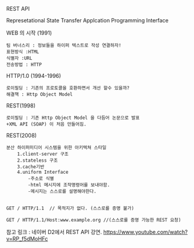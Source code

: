 REST API

  Represetational
  State
  Transfer
  Applcation
  Programming
  Interface


WEB 의 시작 (1991)

    팀 버너스리 : 정보들을 하이퍼 텍스트로 작성 연결하자!
    표현방식 :HTML
    식별자 :URL
    전송방법 : HTTP

HTTP/1.0 (1994-1996)

    로이필딩 : 기존의 프로토콜을 호환하면서 개선 할수 있을까?
    해결책 : Http Object Model
    
REST(1998)

    로이필딩 : 기존 Http Object Model 을 다듬어 논문으로 발표
    +XML API (SOAP) 이 처음 만들어짐.
    
REST(2008)
    
    분산 하이퍼미디어 시스템을 위한 아키텍쳐 스타일
        1.client-server 구조
        2.stateless 구조
        3.cache기반
        4.uniform Interface
            -주소로 식별
            -html 메시지에 조작명령어를 보내야함.
            -메시지는 스스로를 설명해야한다. 
            

    GET / HTTP/1.1  // 목적지가 없다. (스스로를 증명 불가)

    GET / HTTP/1.1/Host:www.example.org //(스스로를 증명 가능한 REST 요청)


참고 링크 : 네이버 D2에서 REST API 강연.
https://www.youtube.com/watch?v=RP_f5dMoHFc
